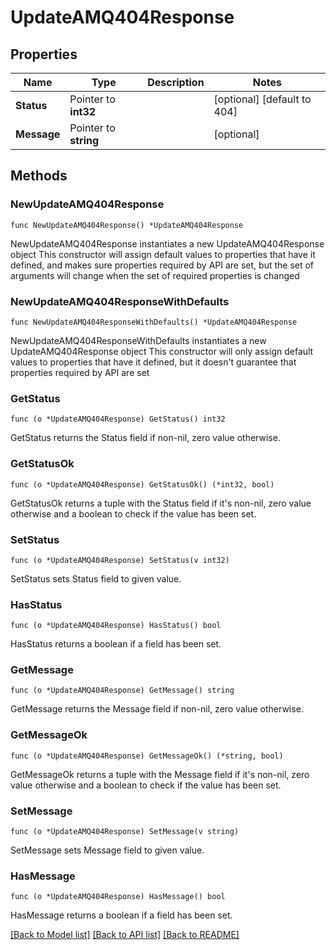 # UpdateAMQ404Response

## Properties

Name | Type | Description | Notes
------------ | ------------- | ------------- | -------------
**Status** | Pointer to **int32** |  | [optional] [default to 404]
**Message** | Pointer to **string** |  | [optional] 

## Methods

### NewUpdateAMQ404Response

`func NewUpdateAMQ404Response() *UpdateAMQ404Response`

NewUpdateAMQ404Response instantiates a new UpdateAMQ404Response object
This constructor will assign default values to properties that have it defined,
and makes sure properties required by API are set, but the set of arguments
will change when the set of required properties is changed

### NewUpdateAMQ404ResponseWithDefaults

`func NewUpdateAMQ404ResponseWithDefaults() *UpdateAMQ404Response`

NewUpdateAMQ404ResponseWithDefaults instantiates a new UpdateAMQ404Response object
This constructor will only assign default values to properties that have it defined,
but it doesn't guarantee that properties required by API are set

### GetStatus

`func (o *UpdateAMQ404Response) GetStatus() int32`

GetStatus returns the Status field if non-nil, zero value otherwise.

### GetStatusOk

`func (o *UpdateAMQ404Response) GetStatusOk() (*int32, bool)`

GetStatusOk returns a tuple with the Status field if it's non-nil, zero value otherwise
and a boolean to check if the value has been set.

### SetStatus

`func (o *UpdateAMQ404Response) SetStatus(v int32)`

SetStatus sets Status field to given value.

### HasStatus

`func (o *UpdateAMQ404Response) HasStatus() bool`

HasStatus returns a boolean if a field has been set.

### GetMessage

`func (o *UpdateAMQ404Response) GetMessage() string`

GetMessage returns the Message field if non-nil, zero value otherwise.

### GetMessageOk

`func (o *UpdateAMQ404Response) GetMessageOk() (*string, bool)`

GetMessageOk returns a tuple with the Message field if it's non-nil, zero value otherwise
and a boolean to check if the value has been set.

### SetMessage

`func (o *UpdateAMQ404Response) SetMessage(v string)`

SetMessage sets Message field to given value.

### HasMessage

`func (o *UpdateAMQ404Response) HasMessage() bool`

HasMessage returns a boolean if a field has been set.


[[Back to Model list]](../README.md#documentation-for-models) [[Back to API list]](../README.md#documentation-for-api-endpoints) [[Back to README]](../README.md)


